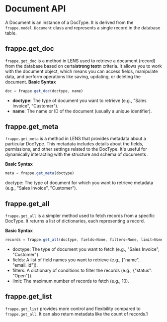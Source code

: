# Document API

A Document is an instance of a DocType. It is derived from the  `frappe.model.Document`  class and represents a single record in the database table.

## frappe.get_doc ##

`frappe.get_doc` is a method in LENS used to retrieve a document (record) from the database based on certai**strong text**n criteria. It allows you to work with the document object, which means you can access fields, manipulate data, and perform operations like saving, updating, or deleting the document.
**Basic Syntax**

 ``` javascript
 doc = frappe.get_doc(doctype, name)
```
-   **doctype**: The type of document you want to retrieve (e.g., "Sales Invoice", "Customer").
-   **name**: The name or ID of the document (usually a unique identifier).

## frappe.get_meta ##
`frappe.get_meta` is a method in LENS that provides metadata about a particular DocType. This metadata includes details about the fields, permissions, and other settings related to the DocType. It's useful for dynamically interacting with the structure and schema of documents .

**Basic Syntax**
``` javascript
meta = frappe.get_meta(doctype)
```
doctype: The type of document for which you want to retrieve metadata (e.g., "Sales Invoice", "Customer").

## frappe.get_all ##
`frappe.get_all` is a simpler method used to fetch records from a specific DocType. It returns a list of dictionaries, each representing a record.

**Basic Syntax**
``` javascript
records = frappe.get_all(doctype, fields=None, filters=None, limit=None)
```
-   doctype: The type of document you want to fetch (e.g., "Sales Invoice", "Customer").
-   fields: A list of field names you want to retrieve (e.g., ["name", "email_id"]).
-   filters: A dictionary of conditions to filter the records (e.g., {"status": "Open"}).
-   limit: The maximum number of records to fetch (e.g., 10).

## frappe.get_list
`frappe.get_list` provides more control and flexibility compared to `frappe.get_all`. It can also return metadata like the count of records.1


<!--stackedit_data:
eyJoaXN0b3J5IjpbMTk3MDU3MDk1MiwxODY5MTg5MzUzXX0=
-->
